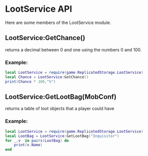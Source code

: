 LootService API
===============

Here are some members of the LootService module.

## LootService:GetChance()
returns a decimal between 0 and one using the numbers 0 and 100.

### Example:
```lua
local LootService = require(game.ReplicatedStorage.LootService)
local Chance = LootService:GetChance()
print(Chance * 100,"%")
```
## LootService:GetLootBag(MobConf)
returns a table of loot objects that a player could have
### Example:
```lua
local LootService = require(game.ReplicatedStorage.LootService)
local LootBag = LootService:GetLootBag("Inquisitor")
for _,v  in pairs(LootBag) do
    print(v.Name)
end 
```
